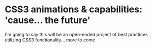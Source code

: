 # CSS3 animations & capabilities: 'cause... the future'

I'm going to say this will be an open-ended project of best practices utilizing CSS3 functionality... more to come
